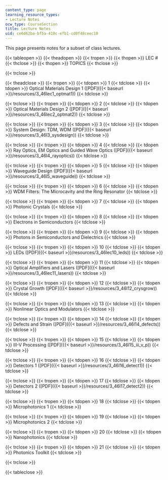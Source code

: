 ```yaml
---
content_type: page
learning_resource_types:
- Lecture Notes
ocw_type: CourseSection
title: Lecture Notes
uid: ce6d62ba-bf5a-410c-efb1-cd0f48ceec10
---
```


This page presents notes for a subset of class lectures.

{{< tableopen >}}
{{< theadopen >}}
{{< tropen >}}
{{< thopen >}}
LEC #
{{< thclose >}}
{{< thopen >}}
TOPICS
{{< thclose >}}

{{< trclose >}}

{{< theadclose >}}
{{< tropen >}}
{{< tdopen >}}
1
{{< tdclose >}}
{{< tdopen >}}
Optical Materials Design 1 ([PDF]({{< baseurl >}}/resources/3_46lec1_optmat1))
{{< tdclose >}}

{{< trclose >}}
{{< tropen >}}
{{< tdopen >}}
2
{{< tdclose >}}
{{< tdopen >}}
Optical Materials Design 2 ([PDF]({{< baseurl >}}/resources/3_46lec2_optmat2))
{{< tdclose >}}

{{< trclose >}}
{{< tropen >}}
{{< tdopen >}}
3
{{< tdclose >}}
{{< tdopen >}}
System Design: TDM, WDM ([PDF]({{< baseurl >}}/resources/3_46l3_sysdesign))
{{< tdclose >}}

{{< trclose >}}
{{< tropen >}}
{{< tdopen >}}
4
{{< tdclose >}}
{{< tdopen >}}
Ray Optics, EM Optics and Guided Wave Optics ([PDF]({{< baseurl >}}/resources/3_46l4_rayoptics))
{{< tdclose >}}

{{< trclose >}}
{{< tropen >}}
{{< tdopen >}}
5
{{< tdclose >}}
{{< tdopen >}}
Waveguide Design ([PDF]({{< baseurl >}}/resources/3_46l5_waveguide))
{{< tdclose >}}

{{< trclose >}}
{{< tropen >}}
{{< tdopen >}}
6
{{< tdclose >}}
{{< tdopen >}}
WDM Filters: The Microcavity and the Ring Resonator
{{< tdclose >}}

{{< trclose >}}
{{< tropen >}}
{{< tdopen >}}
7
{{< tdclose >}}
{{< tdopen >}}
Photonic Crystals
{{< tdclose >}}

{{< trclose >}}
{{< tropen >}}
{{< tdopen >}}
8
{{< tdclose >}}
{{< tdopen >}}
Electrons in Semiconductors
{{< tdclose >}}

{{< trclose >}}
{{< tropen >}}
{{< tdopen >}}
9
{{< tdclose >}}
{{< tdopen >}}
Photons in Semiconductors and Dielectrics
{{< tdclose >}}

{{< trclose >}}
{{< tropen >}}
{{< tdopen >}}
10
{{< tdclose >}}
{{< tdopen >}}
LEDs ([PDF]({{< baseurl >}}/resources/3_46lec10_leds))
{{< tdclose >}}

{{< trclose >}}
{{< tropen >}}
{{< tdopen >}}
11
{{< tdclose >}}
{{< tdopen >}}
Optical Amplifiers and Lasers ([PDF]({{< baseurl >}}/resources/3_46lec11_lasers))
{{< tdclose >}}

{{< trclose >}}
{{< tropen >}}
{{< tdopen >}}
12
{{< tdclose >}}
{{< tdopen >}}
Crystal Growth ([PDF]({{< baseurl >}}/resources/3_46l12_crysgrow))
{{< tdclose >}}

{{< trclose >}}
{{< tropen >}}
{{< tdopen >}}
13
{{< tdclose >}}
{{< tdopen >}}
Nonlinear Optics and Modulators
{{< tdclose >}}

{{< trclose >}}
{{< tropen >}}
{{< tdopen >}}
14
{{< tdclose >}}
{{< tdopen >}}
Defects and Strain ([PDF]({{< baseurl >}}/resources/3_46l14_defects))
{{< tdclose >}}

{{< trclose >}}
{{< tropen >}}
{{< tdopen >}}
15
{{< tdclose >}}
{{< tdopen >}}
III-V Processing ([PDF]({{< baseurl >}}/resources/3_46l15_iii_v_p))
{{< tdclose >}}

{{< trclose >}}
{{< tropen >}}
{{< tdopen >}}
16
{{< tdclose >}}
{{< tdopen >}}
Detectors 1 ([PDF]({{< baseurl >}}/resources/3_46l16_detect1))
{{< tdclose >}}

{{< trclose >}}
{{< tropen >}}
{{< tdopen >}}
17
{{< tdclose >}}
{{< tdopen >}}
Detectors 2 ([PDF]({{< baseurl >}}/resources/3_46l17_detect2))
{{< tdclose >}}

{{< trclose >}}
{{< tropen >}}
{{< tdopen >}}
18
{{< tdclose >}}
{{< tdopen >}}
Microphotonics 1
{{< tdclose >}}

{{< trclose >}}
{{< tropen >}}
{{< tdopen >}}
19
{{< tdclose >}}
{{< tdopen >}}
Microphotonics 2
{{< tdclose >}}

{{< trclose >}}
{{< tropen >}}
{{< tdopen >}}
20
{{< tdclose >}}
{{< tdopen >}}
Nanophotonics
{{< tdclose >}}

{{< trclose >}}
{{< tropen >}}
{{< tdopen >}}
21
{{< tdclose >}}
{{< tdopen >}}
Photonics Toolkit
{{< tdclose >}}

{{< trclose >}}

{{< tableclose >}}